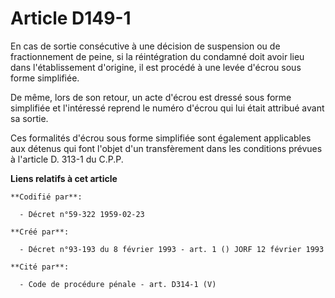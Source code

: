 # Article D149-1

En cas de sortie consécutive à une décision de suspension ou de fractionnement de peine, si la réintégration du condamné doit
avoir lieu dans l'établissement d'origine, il est procédé à une levée d'écrou sous forme simplifiée.

De même, lors de son retour, un acte d'écrou est dressé sous forme simplifiée et l'intéressé reprend le numéro d'écrou qui
lui était attribué avant sa sortie.

Ces formalités d'écrou sous forme simplifiée sont également applicables aux détenus qui font l'objet d'un transfèrement dans
les conditions prévues à l'article D. 313-1 du C.P.P.

**Liens relatifs à cet article**

	**Codifié par**:

	  - Décret n°59-322 1959-02-23

	**Créé par**:

	  - Décret n°93-193 du 8 février 1993 - art. 1 () JORF 12 février 1993

	**Cité par**:

	  - Code de procédure pénale - art. D314-1 (V)
